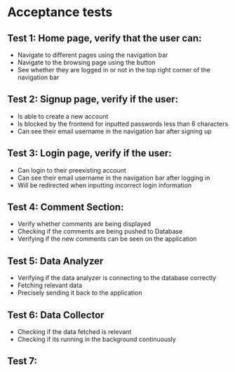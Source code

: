 # Acceptance tests

## Test 1: Home page, verify that the user can:
- Navigate to different pages using the navigation bar
- Navigate to the browsing page using the button
- See whether they are logged in or not in the top right corner of the navigation bar

## Test 2: Signup page, verify if the user:
- Is able to create a new account
- Is blocked by the frontend for inputted passwords less than 6 characters
- Can see their email username in the navigation bar after signing up

## Test 3: Login page, verify if the user:
- Can login to their preexisting account
- Can see their email username in the navigation bar after logging in
- Will be redirected when inputting incorrect login information

## Test 4: Comment Section:
- Verify whether comments are being displayed
- Checking if the comments are being pushed to Database
- Verifying if the new comments can be seen on the application

## Test 5: Data Analyzer
- Verifying if the data analyzer is connecting to the database correctly
- Fetching relevant data
- Precisely sending it back to the application

## Test 6: Data Collector
- Checking if the data fetched is relevant
- Checking if its running in the background continuously

## Test 7:
